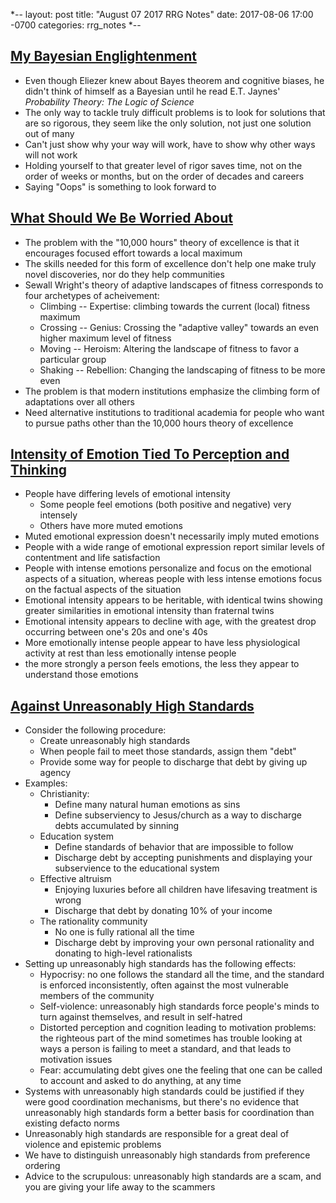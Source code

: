 *--
layout: post
title: "August 07 2017 RRG Notes"
date: 2017-08-06 17:00 -0700
categories: rrg_notes
*--

## [My Bayesian Englightenment](http://lesswrong.com/lw/ul/my_bayesian_enlightenment/)
* Even though Eliezer knew about Bayes theorem and cognitive biases, he didn't think of himself as a Bayesian until he read E.T. Jaynes' _Probability Theory: The Logic of Science_
* The only way to tackle truly difficult problems is to look for solutions that are so rigorous, they seem like the only solution, not just one solution out of many
* Can't just show why your way will work, have to show why other ways will not work
* Holding yourself to that greater level of rigor saves time, not on the order of weeks or months, but on the order of decades and careers
* Saying "Oops" is something to look forward to

## [What Should We Be Worried About](https://www.edge.org/response-detail/23879)
* The problem with the "10,000 hours" theory of excellence is that it encourages focused effort towards a local maximum
* The skills needed for this form of excellence don't help one make truly novel discoveries, nor do they help communities
* Sewall Wright's theory of adaptive landscapes of fitness corresponds to four archetypes of acheivement:
  * Climbing -- Expertise: climbing towards the current (local) fitness maximum
  * Crossing -- Genius: Crossing the "adaptive valley" towards an even higher maximum level of fitness
  * Moving -- Heroism: Altering the landscape of fitness to favor a particular group
  * Shaking -- Rebellion: Changing the landscaping of fitness to be more even
* The problem is that modern institutions emphasize the climbing form of adaptations over all others
* Need alternative institutions to traditional academia for people who want to pursue paths other than the 10,000 hours theory of excellence

## [Intensity of Emotion Tied To Perception and Thinking](http://www.nytimes.com/1987/03/17/science/intensity-of-emotion-tied-to-perception-and-thinking.html)
* People have differing levels of emotional intensity
  * Some people feel emotions (both positive and negative) very intensely
  * Others have more muted emotions
* Muted emotional expression doesn't necessarily imply muted emotions 
* People with a wide range of emotional expression report similar levels of contentment and life satisfaction
* People with intense emotions personalize and focus on the emotional aspects of a situation, whereas people with less intense emotions focus on the factual aspects of the situation
* Emotional intensity appears to be heritable, with identical twins showing greater similarities in emotional intensity than fraternal twins
* Emotional intensity appears to decline with age, with the greatest drop occurring between one's 20s and one's 40s
* More emotionally intense people appear to have less physiological activity at rest than less emotionally intense people
* the more strongly a person feels emotions, the less they appear to understand those emotions

## [Against Unreasonably High Standards](https://unstableontology.com/2017/07/10/against-unreasonably-high-standards/)
* Consider the following procedure:
  * Create unreasonably high standards
  * When people fail to meet those standards, assign them "debt"
  * Provide some way for people to discharge that debt by giving up agency
* Examples:
  * Christianity:
    * Define many natural human emotions as sins
    * Define subserviency to Jesus/church as a way to discharge debts accumulated by sinning
  * Education system
    * Define standards of behavior that are impossible to follow
    * Discharge debt by accepting punishments and displaying your subservience to the educational system
  * Effective altruism
    * Enjoying luxuries before all children have lifesaving treatment is wrong
    * Discharge that debt by donating 10% of your income
  * The rationality community
    * No one is fully rational all the time
    * Discharge debt by improving your own personal rationality and donating to high-level rationalists
* Setting up unreasonably high standards has the following effects:
  * Hypocrisy: no one follows the standard all the time, and the standard is enforced inconsistently, often against the most vulnerable members of the community
  * Self-violence: unreasonably high standards force people's minds to turn against themselves, and result in self-hatred
  * Distorted perception and cognition leading to motivation problems: the righteous part of the mind sometimes has trouble looking at ways a person is failing to meet a standard, and that leads to motivation issues
  * Fear: accumulating debt gives one the feeling that one can be called to account and asked to do anything, at any time
* Systems with unreasonably high standards could be justified if they were good coordination mechanisms, but there's no evidence that unreasonably high standards form a better basis for coordination than existing defacto norms
* Unreasonably high standards are responsible for a great deal of violence and epistemic problems
* We have to distinguish unreasonably high standards from preference ordering
* Advice to the scrupulous: unreasonably high standards are a scam, and you are giving your life away to the scammers